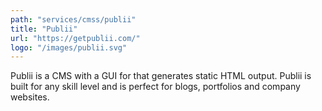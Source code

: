 ```yaml
---
path: "services/cmss/publii"
title: "Publii"
url: "https://getpublii.com/"
logo: "/images/publii.svg"
---
```


Publii is a CMS with a GUI for that generates static HTML output. Publii is built for any skill level and is perfect for blogs, portfolios and company websites.
